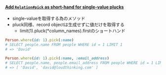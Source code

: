 #### [Add `Relation#pick` as short-hand for single-value plucks](https://github.com/rails/rails/pull/31941)

* single-valueを取得する為のメソッド
* pluck同様、record objectは生成せずに値だけを取得する
  * limit(1).pluck(*column_names).firstのショートハンド

```ruby
Person.where(id: 1).pick(:name)
# SELECT people.name FROM people WHERE id = 1 LIMIT 1
# => 'David'

Person.where(id: 1).pick(:name, :email_address)
# SELECT people.name, people.email_address FROM people WHERE id = 1 LIMIT 1
# => [ 'David', 'david@loudthinking.com' ]
```
